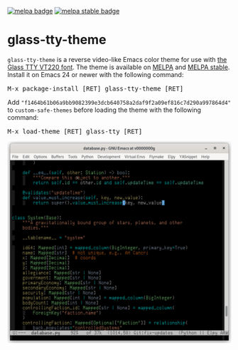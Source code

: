 [![melpa badge][melpa-badge]][melpa-link]
[![melpa stable badge][melpa-stable-badge]][melpa-stable-link]

# glass-tty-theme

`glass-tty-theme` is a reverse video-like Emacs color theme for use
with [the Glass TTY VT220 font](https://caglrc.cc/~svo/glasstty/).
The theme is available on [MELPA](https://melpa.org/) and
[MELPA stable](https://stable.melpa.org/).  Install it on Emacs 24 or
newer with the following command:

<kbd>M-x package-install [RET] glass-tty-theme [RET]</kbd>

Add
`"f1464b61b06a9bb9082399e3dcb640758a2daf9f2a09ef816c7d290a997864d4"`
to `custom-safe-themes` before loading the theme with the following
command:

<kbd>M-x load-theme [RET] glass-tty [RET]</kbd>

![glass-tty-theme](image/glass-tty-theme.png)

[melpa-link]: https://melpa.org/#/glass-tty-theme
[melpa-stable-link]: https://stable.melpa.org/#/glass-tty-theme
[melpa-badge]: https://melpa.org/packages/glass-tty-theme-badge.svg
[melpa-stable-badge]: https://stable.melpa.org/packages/glass-tty-theme-badge.svg
